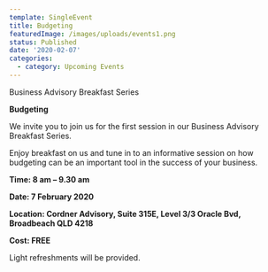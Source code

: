 ```yaml
---
template: SingleEvent
title: Budgeting
featuredImage: /images/uploads/events1.png
status: Published
date: '2020-02-07'
categories:
  - category: Upcoming Events
---
```



Business Advisory Breakfast Series

**Budgeting**

We invite you to join us for the first session in our Business Advisory Breakfast Series.  

Enjoy breakfast on us and tune in to an informative session on how budgeting can be an important tool in the success of your business.  

**Time: 8 am – 9.30 am**

**Date: 7 February 2020**

**Location: Cordner Advisory, Suite 315E, Level 3/3 Oracle Bvd, Broadbeach QLD 4218**

**Cost: FREE**

Light refreshments will be provided.
